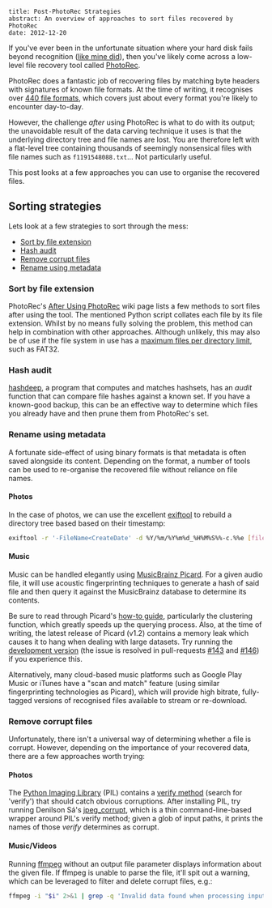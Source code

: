 ```metadata
title: Post-PhotoRec Strategies
abstract: An overview of approaches to sort files recovered by PhotoRec
date: 2012-12-20
```

If you've ever been in the unfortunate situation where your hard disk fails
beyond recognition ([like mine did][background]), then you've likely come across
a low-level file recovery tool called [PhotoRec][].

PhotoRec does a fantastic job of recovering files by matching byte headers with
signatures of known file formats. At the time of writing, it recognises over
[440 file formats][formats], which covers just about every format you're likely
to encounter day-to-day.

However, the challenge *after* using PhotoRec is what to do with its output; the
unavoidable result of the data carving technique it uses is that the underlying
directory tree and file names are lost. You are therefore left with a flat-level
tree containing thousands of seemingly nonsensical files with file names such as
`f1191548088.txt`... Not particularly useful.

This post looks at a few approaches you can use to organise the recovered files.

  [background]: http://unix.stackexchange.com/questions/33284/recovering-ext4-superblocks
  [photorec]: http://www.cgsecurity.org/wiki/PhotoRec
  [formats]: http://www.cgsecurity.org/wiki/File_Formats_Recovered_By_PhotoRec

## Sorting strategies

Lets look at a few strategies to sort through the mess:

* <a href="#sort-by-file-extension">Sort by file extension</a>
* <a href="#hash-audit">Hash audit</a>
* <a href="#remove-corrupt-files">Remove corrupt files</a>
* <a href="#rename-using-metadata">Rename using metadata</a>

### Sort by file extension

PhotoRec's [After Using PhotoRec][after] wiki page lists a few methods to sort
files after using the tool. The mentioned Python script collates each file by
its file extension. Whilst by no means fully solving the problem, this method
can help in combination with other approaches. Although unlikely, this may also
be of use if the file system in use has a [maximum files per directory
limit][dirlimit], such as FAT32.

  [after]: http://www.cgsecurity.org/wiki/After_Using_PhotoRec#Sort_files_by_extension
  [dirlimit]: http://stackoverflow.com/a/466596

### Hash audit

[hashdeep][], a program that computes and matches hashsets, has an *audit*
function that can compare file hashes against a known set. If you have a
known-good backup, this can be an effective way to determine which files you
already have and then prune them from PhotoRec's set.

  [hashdeep]: http://md5deep.sourceforge.net

### Rename using metadata

A fortunate side-effect of using binary formats is that metadata is often saved
alongside its content. Depending on the format, a number of tools can be used to
re-organise the recovered file without reliance on file names.

#### Photos

In the case of photos, we can use the excellent [exiftool][] to rebuild a
directory tree based based on their timestamp:

```bash
exiftool -r '-FileName<CreateDate' -d %Y/%m/%Y%m%d_%H%M%S%%-c.%%e [files]
```

  [exiftool]: http://www.sno.phy.queensu.ca/~phil/exiftool/

#### Music

Music can be handled elegantly using [MusicBrainz Picard][picard]. For a given
audio file, it will use acoustic fingerprinting techniques to generate a hash of
said file and then query it against the MusicBrainz database to determine its
contents.

Be sure to read through Picard's [how-to guide][howto], particularly the
clustering function, which greatly speeds up the querying process. Also, at the
time of writing, the latest release of Picard (v1.2) contains a memory leak
which causes it to hang when dealing with large datasets. Try running the
[development version][picard-gh] (the issue is resolved in pull-requests
[#143][] and [#146][]) if you experience this.

Alternatively, many cloud-based music platforms such as Google Play Music or
iTunes have a "scan and match" feature (using similar fingerprinting
technologies as Picard), which will provide high bitrate, fully-tagged versions
of recognised files available to stream or re-download.

  [picard]: https://musicbrainz.org/doc/MusicBrainz_Picard
  [howto]: https://musicbrainz.org/doc/How_to_Tag_Files_With_Picard
  [picard-gh]: https://github.com/musicbrainz/picard
  [#143]: https://github.com/musicbrainz/picard/pull/143
  [#146]: https://github.com/musicbrainz/picard/pull/146

### Remove corrupt files

Unfortunately, there isn't a universal way of determining whether a file is
corrupt. However, depending on the importance of your recovered data, there are
a few approaches worth trying:

#### Photos

The [Python Imaging Library][pil] (PIL) contains a [verify method][verify]
(search for 'verify') that should catch obvious corruptions. After installing
PIL, try running Denilson Sá's [jpeg_corrupt][], which is a thin
command-line-based wrapper around PIL's verify method; given a glob of input
paths, it prints the names of those *verify* determines as corrupt.

  [pil]: http://www.pythonware.com/products/pil/
  [verify]: http://effbot.org/imagingbook/image.htm
  [jpeg_corrupt]: https://bitbucket.org/denilsonsa/small_scripts/src/96af96e23bc1e19c9156412cdbb8eeba09e21cad/jpeg_corrupt.py

#### Music/Videos

Running [ffmpeg][] without an output file parameter displays information about
the given file. If ffmpeg is unable to parse the file, it'll spit out a warning,
which can be leveraged to filter and delete corrupt files, e.g.:

```bash
ffmpeg -i "$i" 2>&1 | grep -q 'Invalid data found when processing input' && rm "$i"
```

  [ffmpeg]: http://ffmpeg.org
